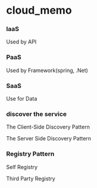 # cloud_memo

### IaaS
Used by API

### PaaS
Used by Framework(spring, .Net)

### SaaS
Use for Data

### discover the service
The Client-Side Discovery Pattern

The Server Side Discovery Pattern

### Registry Pattern
Self Registry

Third Party Registry
